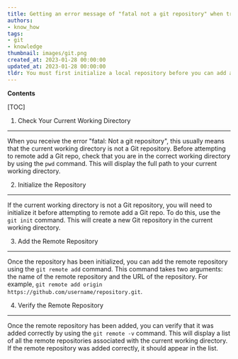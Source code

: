 ```yaml
---
title: Getting an error message of "fatal not a git repository" when trying to connect to a git repository remotely
authors:
- know_how
tags:
- git
- knowledge
thumbnail: images/git.png
created_at: 2023-01-28 00:00:00
updated_at: 2023-01-28 00:00:00
tldr: You must first initialize a local repository before you can add a remote.
---
```


**Contents**

[TOC]

1. Check Your Current Working Directory
--------------------------------------
When you receive the error "fatal: Not a git repository", this usually means that the current working directory is not a Git repository. Before attempting to remote add a Git repo, check that you are in the correct working directory by using the `pwd` command. This will display the full path to your current working directory. 

2. Initialize the Repository
----------------------------
If the current working directory is not a Git repository, you will need to initialize it before attempting to remote add a Git repo. To do this, use the `git init` command. This will create a new Git repository in the current working directory. 

3. Add the Remote Repository
----------------------------
Once the repository has been initialized, you can add the remote repository using the `git remote add` command. This command takes two arguments: the name of the remote repository and the URL of the repository. For example, `git remote add origin https://github.com/username/repository.git`. 

4. Verify the Remote Repository
-------------------------------
Once the remote repository has been added, you can verify that it was added correctly by using the `git remote -v` command. This will display a list of all the remote repositories associated with the current working directory. If the remote repository was added correctly, it should appear in the list.
